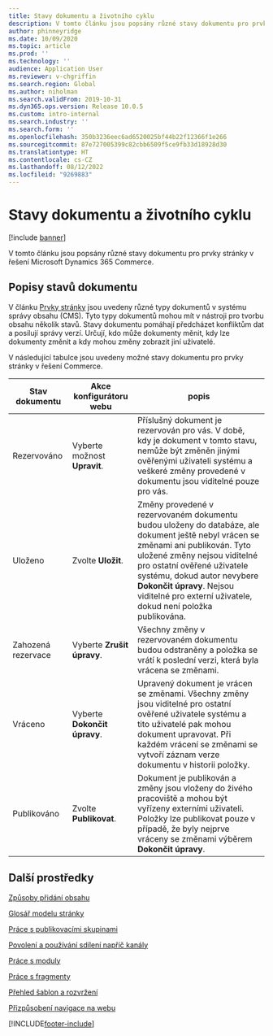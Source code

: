 ```yaml
---
title: Stavy dokumentu a životního cyklu
description: V tomto článku jsou popsány různé stavy dokumentu pro prvky stránky v řešení Microsoft Dynamics 365 Commerce.
author: phinneyridge
ms.date: 10/09/2020
ms.topic: article
ms.prod: ''
ms.technology: ''
audience: Application User
ms.reviewer: v-chgriffin
ms.search.region: Global
ms.author: niholman
ms.search.validFrom: 2019-10-31
ms.dyn365.ops.version: Release 10.0.5
ms.custom: intro-internal
ms.search.industry: ''
ms.search.form: ''
ms.openlocfilehash: 350b3236eec6ad6520025bf44b22f12366f1e266
ms.sourcegitcommit: 87e727005399c82cbb6509f5ce9fb33d18928d30
ms.translationtype: HT
ms.contentlocale: cs-CZ
ms.lasthandoff: 08/12/2022
ms.locfileid: "9269883"
---
```

# <a name="document-states-and-lifecycle"></a>Stavy dokumentu a životního cyklu

[!include [banner](includes/banner.md)]

V tomto článku jsou popsány různé stavy dokumentu pro prvky stránky v řešení Microsoft Dynamics 365 Commerce.

## <a name="document-state-descriptions"></a>Popisy stavů dokumentu

V článku [Prvky stránky](page-elements-overview.md) jsou uvedeny různé typy dokumentů v systému správy obsahu (CMS). Tyto typy dokumentů mohou mít v nástroji pro tvorbu obsahu několik stavů. Stavy dokumentu pomáhají předcházet konfliktům dat a posilují správy verzí. Určují, kdo může dokumenty měnit, kdy lze dokumenty změnit a kdy mohou změny zobrazit jiní uživatelé.

V následující tabulce jsou uvedeny možné stavy dokumentu pro prvky stránky v řešení Commerce.

| Stav dokumentu      | Akce konfigurátoru webu        | popis                                                  |
| ------------------- | -------------------------- | ------------------------------------------------------------ |
| Rezervováno         | Vyberte možnost **Upravit**.           | Příslušný dokument je rezervován pro vás. V době, kdy je dokument v tomto stavu, nemůže být změněn jinými ověřenými uživateli systému a veškeré změny provedené v dokumentu jsou viditelné pouze pro vás. |
| Uloženo               | Zvolte **Uložit**.           | Změny provedené v rezervovaném dokumentu budou uloženy do databáze, ale dokument ještě nebyl vrácen se změnami ani publikován. Tyto uložené změny nejsou viditelné pro ostatní ověřené uživatele systému, dokud autor nevybere **Dokončit úpravy**. Nejsou viditelné pro externí uživatele, dokud není položka publikována. |
| Zahozená rezervace | Vyberte **Zrušit úpravy**.  | Všechny změny v rezervovaném dokumentu budou odstraněny a položka se vrátí k poslední verzi, která byla vrácena se změnami. |
| Vráceno          | Vyberte **Dokončit úpravy**. | Upravený dokument je vrácen se změnami. Všechny změny jsou viditelné pro ostatní ověřené uživatele systému a tito uživatelé pak mohou dokument upravovat. Při každém vrácení se změnami se vytvoří záznam verze dokumentu v historii položky. |
| Publikováno           | Zvolte **Publikovat**.        | Dokument je publikován a změny jsou vloženy do živého pracoviště a mohou být vyřízeny externími uživateli. Položky lze publikovat pouze v případě, že byly nejprve vráceny se změnami výběrem **Dokončit úpravy**. |

## <a name="additional-resources"></a>Další prostředky

[Způsoby přidání obsahu](add-manage-content.md)

[Glosář modelu stránky](page-elements-overview.md)

[Práce s publikovacími skupinami](publish-groups.md)

[Povolení a používání sdílení napříč kanály](cross-channel-sharing.md)

[Práce s moduly](work-with-modules.md)

[Práce s fragmenty](work-with-fragments.md)

[Přehled šablon a rozvržení](templates-layouts-overview.md)

[Přizpůsobení navigace na webu](customize-site-navigation.md)


[!INCLUDE[footer-include](../includes/footer-banner.md)]
